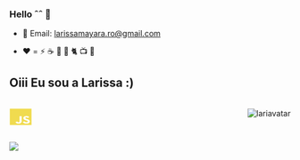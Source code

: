 ### Hello ˆˆ 👋


- 💬 Email: larissamayara.ro@gmail.com


- ♥️ = ⚡ ☕ 🎼  🐾  🐈  📺  🌻 


## Oiii Eu sou a Larissa :)



<div style="display: inline_block"><br>
  <img align="center" alt="Lari-Js" height="30" width="40" src="https://raw.githubusercontent.com/devicons/devicon/master/icons/javascript/javascript-plain.svg">
  <img align="right" alt="lariavatar" src="https://user-images.githubusercontent.com/81597667/151427072-f2df9375-c7cd-4ce1-a97d-d093de9277cb.png">
</div>
  
  ##
 
<div> 
  <a href="https://instagram.com/lari.0live" target="_blank"><img src="https://img.shields.io/badge/-Instagram-%23E4405F?style=for-the-badge&logo=instagram&logoColor=white" target="_blank"></a>
 	
 
  
 

